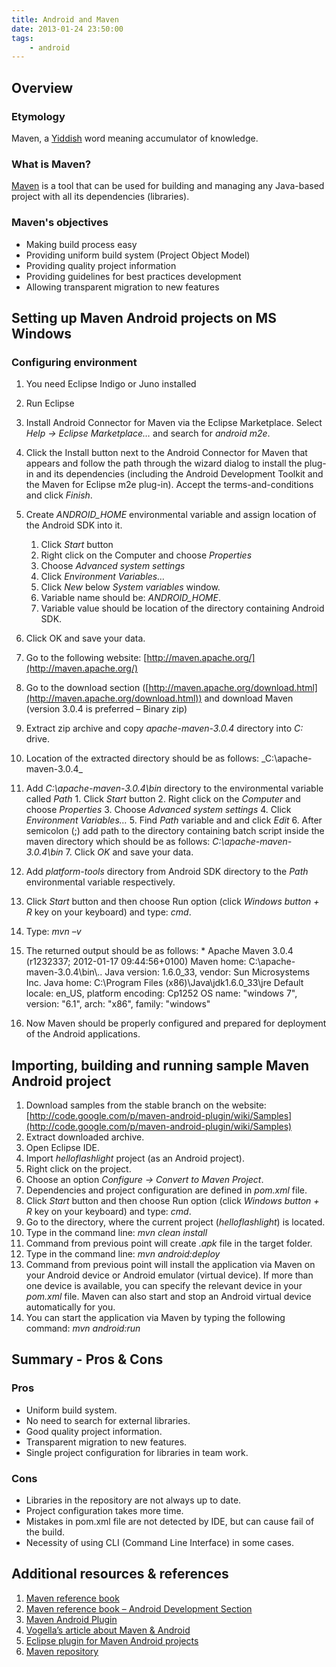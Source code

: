 ```yaml
---
title: Android and Maven
date: 2013-01-24 23:50:00
tags:
    - android
---
```


Overview
--------

### Etymology

Maven, a [Yiddish](http://en.wikipedia.org/wiki/Maven) word meaning accumulator of knowledge.

### What is Maven?

[Maven](http://maven.apache.org/) is a tool that can be used for building and managing any Java-based project with all its dependencies (libraries).

### Maven's objectives

*   Making build process easy
*   Providing uniform build system (Project Object Model)
*   Providing quality project information
*   Providing guidelines for best practices development
*   Allowing transparent migration to new features

Setting up Maven Android projects on MS Windows
-----------------------------------------------

### Configuring environment

1.  You need Eclipse Indigo or Juno installed
2.  Run Eclipse
3.  Install Android Connector for Maven via the Eclipse Marketplace. Select _Help -> Eclipse Marketplace…_ and search for _android m2e_.
4.  Click the Install button next to the Android Connector for Maven that appears and follow the path through the wizard dialog to install the plug-in and its dependencies (including the Android Development Toolkit and the Maven for Eclipse m2e plug-in). Accept the terms-and-conditions and click _Finish_.
5.  Create _ANDROID_HOME_ environmental variable and assign location of the Android SDK into it.

    1.  Click _Start_ button
    2.  Right click on the Computer and choose _Properties_
    3.  Choose _Advanced system settings_
    4.  Click _Environment Variables…_
    5.  Click _New_ below _System variables_ window.
    6.  Variable name should be: _ANDROID_HOME_.
    7.  Variable value should be location of the directory containing Android SDK.

6.  Click OK and save your data.
7.  Go to the following website: [http://maven.apache.org/](http://maven.apache.org/)
8.  Go to the download section ([http://maven.apache.org/download.html](http://maven.apache.org/download.html)) and download Maven (version 3.0.4 is preferred – Binary zip)
9.  Extract zip archive and copy _apache-maven-3.0.4_ directory into _C:_ drive.
10.  Location of the extracted directory should be as follows: _C:\\apache-maven-3.0.4\_
11.  Add _C:\\apache-maven-3.0.4\\bin_ directory to the environmental variable called _Path_
    1.  Click _Start_ button
    2.  Right click on the _Computer_ and choose _Properties_
    3.  Choose _Advanced system settings_
    4.  Click _Environment Variables…_
    5.  Find _Path_ variable and and click _Edit_
    6.  After semicolon (;) add path to the directory containing batch script inside the maven directory which should be as follows: _C:\\apache-maven-3.0.4\\bin_
    7.  Click _OK_ and save your data.
12.  Add _platform-tools_ directory from Android SDK directory to the _Path_ environmental variable respectively.
13.  Click _Start_ button and then choose Run option (click _Windows button + R_ key on your keyboard) and type: _cmd_.
14.  Type: _mvn –v_
15.  The returned output should be as follows:
    *   Apache Maven 3.0.4 (r1232337; 2012-01-17 09:44:56+0100)
        Maven home: C:\\apache-maven-3.0.4\\bin\\..
        Java version: 1.6.0_33, vendor: Sun Microsystems Inc.
        Java home: C:\\Program Files (x86)\\Java\\jdk1.6.0_33\\jre
        Default locale: en_US, platform encoding: Cp1252
        OS name: "windows 7", version: "6.1", arch: "x86", family: "windows"

16.  Now Maven should be properly configured and prepared for deployment of the Android applications.

Importing, building and running sample Maven Android project
------------------------------------------------------------

1.  Download samples from the stable branch on the website: [http://code.google.com/p/maven-android-plugin/wiki/Samples](http://code.google.com/p/maven-android-plugin/wiki/Samples)
2.  Extract downloaded archive.
3.  Open Eclipse IDE.
4.  Import _helloflashlight_ project (as an Android project).
5.  Right click on the project.
6.  Choose an option _Configure -> Convert to Maven Project_.
7.  Dependencies and project configuration are defined in _pom.xml_ file.
8.  Click _Start_ button and then choose Run option (click _Windows button + R_ key on your keyboard) and type: _cmd_.
9.  Go to the directory, where the current project (_helloflashlight_) is located.
10.  Type in the command line: _mvn clean install_
11.  Command from previous point will create _.apk_ file in the target folder.
12.  Type in the command line: _mvn android:deploy_
13.  Command from previous point will install the application via Maven on your Android device or Android emulator (virtual device). If more than one device is available, you can specify the relevant device in your _pom.xml_ file. Maven can also start and stop an Android virtual device automatically for you.
14.  You can start the application via Maven by typing the following command: _mvn android:run_

Summary - Pros & Cons
---------------------

### Pros

*   Uniform build system.
*   No need to search for external libraries.
*   Good quality project information.
*   Transparent migration to new features.
*   Single project configuration for libraries in team work.

### Cons

*   Libraries in the repository are not always up to date.
*   Project configuration takes more time.
*   Mistakes in pom.xml file are not detected by IDE, but can cause fail of the build.
*   Necessity of using CLI (Command Line Interface) in some cases.

Additional resources & references
---------------------------------

1.  [Maven reference book](http://www.sonatype.com/books/mvnref-book/reference/)
2.  [Maven reference book – Android Development Section](http://www.sonatype.com/books/mvnref-book/reference/android-dev.html)
3.  [Maven Android Plugin](http://code.google.com/p/maven-android-plugin/)
4.  [Vogella’s article about Maven & Android](http://www.vogella.com/articles/AndroidBuildMaven/article.html)
5.  [Eclipse plugin for Maven Android projects](http://rgladwell.github.com/m2e-android/)
6.  [Maven repository](http://mvnrepository.com/)
